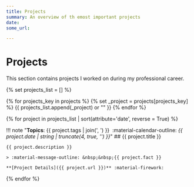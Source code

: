 ```yaml
---
title: Projects
summary: An overview of th emost important projects
date: 
some_url: 

---
```


# Projects

This section contains projects I worked on during my professional career.

{% set projects_list = [] %}

{% for projects_key in projects %}
    {% set _project = projects[projects_key] %}
    {{ projects_list.append(_project) or "" }} 
{% endfor %}

{% for project in projects_list | sort(attribute='date', reverse = True) %}

!!! note "**Topics**: {{ project.tags | join(', ') }} &nbsp;:material-calendar-outline: _{{ project.date | string | truncate(4, true, '') }}_" 
    ## {{ project.title }}

    {{ project.description }}    

    > :material-message-outline: &nbsp;&nbsp;{{ project.fact }}

    **[Project Details]({{ project.url }})** :material-firework: 


{% endfor %}
